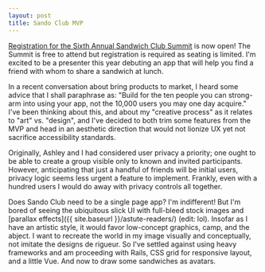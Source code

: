 ```yaml
---
layout: post
title: Sando Club MVP
---
```

[Registration for the Sixth Annual Sandwich Club Summit](http://sandwich-club.org/2017-sandwich-club-summit/) is now open! The Summit is free to attend but registration is required as seating is limited. I'm excited to be a presenter this year debuting an app that will help you find a friend with whom to share a sandwich at lunch.

In a recent conversation about bring products to market, I heard some advice that I shall paraphrase as: "Build for the ten people you can strong-arm into using your app, not the 10,000 users you may one day acquire." I've been thinking about this, and about my "creative process" as it relates to "art" vs. "design", and I've decided to both trim some features from the MVP and head in an aesthetic direction that would not lionize UX yet not sacrifice accessibility standards.

Originally, Ashley and I had considered user privacy a priority; one ought to be able to create a group visible only to known and invited participants. However, anticipating that just a handful of friends will be initial users, privacy logic seems less urgent a feature to implement. Frankly, even with a hundred users I would do away with privacy controls all together.

Does Sando Club need to be a single page app? I'm indifferent! But I'm bored of seeing the ubiquitous slick UI with full-bleed stock images and [parallax effects]({{ site.baseurl }}/astute-readers/) (edit: lol). Insofar as I have an artistic style, it would favor low-concept graphics, camp, and the abject. I want to recreate the world in my image visually and conceptually, not imitate the designs de rigueur. So I've settled against using heavy frameworks and am proceeding with Rails, CSS grid for responsive layout, and a little Vue. And now to draw some sandwiches as avatars.
